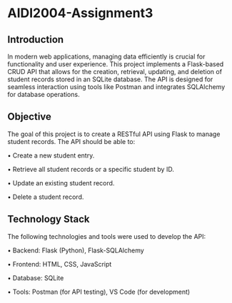 # AIDI2004-Assignment3

## Introduction
   
In modern web applications, managing data efficiently is crucial for functionality and user experience. This project implements a Flask-based CRUD API that allows for the creation, retrieval, updating, and deletion of student records stored in an SQLite database. The API is designed for seamless interaction using tools like Postman and integrates SQLAlchemy for database operations.

## Objective
The goal of this project is to create a RESTful API using Flask to manage student records. The API should be able to:

•	Create a new student entry.

•	Retrieve all student records or a specific student by ID.

•	Update an existing student record.

•	Delete a student record.

## Technology Stack
The following technologies and tools were used to develop the API:

•	Backend: Flask (Python), Flask-SQLAlchemy

•	Frontend: HTML, CSS, JavaScript

•	Database: SQLite

•	Tools: Postman (for API testing), VS Code (for development)
